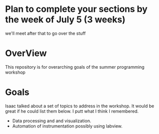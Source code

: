 # Plan to complete your sections by the week of July 5 (3 weeks)  
we'll meet after that to go over the stuff  

# OverView
This repository is for overarching goals of the summer programming workshop

# Goals

Isaac talked about a set of topics to address in the workshop. It would be great if he could list them below. I putt what I think I remembered.

- Data processing and and visualization.
- Automation of instrumentation possibly using labview. 
